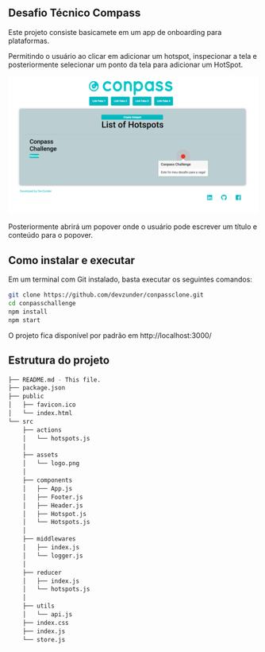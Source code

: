 ## Desafio Técnico Compass

Este projeto consiste basicamete em um app de onboarding para plataformas.

Permitindo o usuário ao clicar em adicionar um hotspot, inspecionar a tela e posteriormente selecionar um ponto da tela para adicionar um HotSpot.

![Imagem da App](./src/assets/imagem.png "Hotspot criado")

Posteriormente abrirá um popover onde o usuário pode escrever um título e conteúdo para o popover.

## Como instalar e executar

Em um terminal com Git instalado, basta executar os seguintes comandos:

```bash
git clone https://github.com/devzunder/conpassclone.git
cd conpasschallenge
npm install
npm start
```

O projeto fica disponível por padrão em http://localhost:3000/

## Estrutura do projeto

```bash
├── README.md - This file.
├── package.json
├── public
│   ├── favicon.ico
│   └── index.html
└── src
    ├── actions
    │   └── hotspots.js
    │
    ├── assets
    │   └── logo.png
    │
    ├── components
    │   ├── App.js
    │   ├── Footer.js
    │   ├── Header.js
    │   ├── Hotspot.js
    │   └── Hotspots.js
    │
    ├── middlewares
    │   ├── index.js
    │   └── logger.js
    │
    ├── reducer
    │   ├── index.js
    │   └── hotspots.js
    │
    ├── utils
    │   └── api.js
    ├── index.css
    ├── index.js
    └── store.js
```
